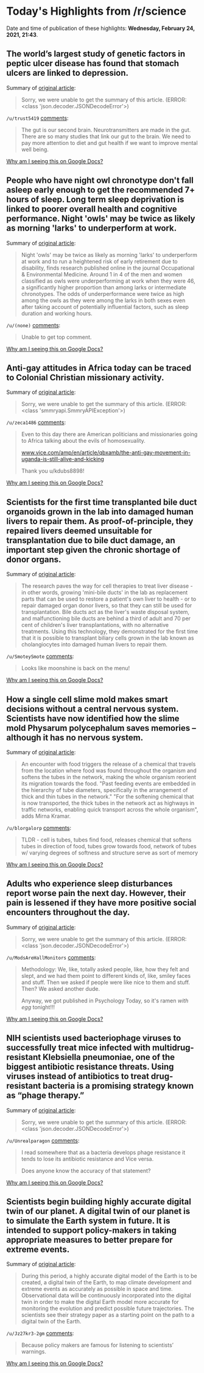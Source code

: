 # Today's Highlights from /r/science

Date and time of publication of these highlights: **Wednesday, February 24, 2021, 21:43**.

## The world’s largest study of genetic factors in peptic ulcer disease has found that stomach ulcers are linked to depression.

Summary of [original article](https://imb.uq.edu.au/article/2021/02/gut-health-and-mood-genetically-entwined):

> Sorry, we were unable to get the summary of this article. (ERROR: <class 'json.decoder.JSONDecodeError'>)

`/u/trust5419` [comments](https://www.reddit.com/r/science/comments/lrqt7f/the_worlds_largest_study_of_genetic_factors_in/):

> The gut is our second brain. Neurotransmitters are made in the gut. There are so many studies that link our gut to the brain. We need to pay more attention to diet and gut health if we want to improve mental well being.

[Why am I seeing this on Google Docs?](https://docs.google.com/document/d/1Dc6We63vOXIZsc0op-Bt4abqkYjXzOigalQqFxmvvbM/edit?usp=sharing)

## People who have night owl chronotype don't fall asleep early enough to get the recommended 7+ hours of sleep. Long term sleep deprivation is linked to poorer overall health and cognitive performance. Night 'owls' may be twice as likely as morning 'larks' to underperform at work.

Summary of [original article](https://www.eurekalert.org/pub_releases/2021-02/b-om021921.php):

> Night 'owls' may be twice as likely as morning 'larks' to underperform at work and to run a heightened risk of early retirement due to disability, finds research published online in the journal Occupational & Environmental Medicine. Around 1 in 4 of the men and women classified as owls were underperforming at work when they were 46, a significantly higher proportion than among larks or intermediate chronotypes. The odds of underperformance were twice as high among the owls as they were among the larks in both sexes even after taking account of potentially influential factors, such as sleep duration and working hours.

`/u/(none)` [comments](https://www.reddit.com/r/science/comments/lrcf1z/people_who_have_night_owl_chronotype_dont_fall/):

> Unable to get top comment.

[Why am I seeing this on Google Docs?](https://docs.google.com/document/d/1Dc6We63vOXIZsc0op-Bt4abqkYjXzOigalQqFxmvvbM/edit?usp=sharing)

## Anti-gay attitudes in Africa today can be traced to Colonial Christian missionary activity.

Summary of [original article](https://www.sciencedirect.com/science/article/abs/pii/S0167268121000585?via%3Dihub):

> Sorry, we were unable to get the summary of this article. (ERROR: <class 'smmryapi.SmmryAPIException'>)

`/u/zeca1486` [comments](https://www.reddit.com/r/science/comments/lrdsz4/antigay_attitudes_in_africa_today_can_be_traced/):

> Even to this day there are American politicians and missionaries going to Africa talking about the evils of homosexuality.
> 
> www.vice.com/amp/en/article/qbxamb/the-anti-gay-movement-in-uganda-is-still-alive-and-kicking
> 
> Thank you u/kdubs8898!

[Why am I seeing this on Google Docs?](https://docs.google.com/document/d/1Dc6We63vOXIZsc0op-Bt4abqkYjXzOigalQqFxmvvbM/edit?usp=sharing)

## Scientists for the first time transplanted bile duct organoids grown in the lab into damaged human livers to repair them. As proof-of-principle, they repaired livers deemed unsuitable for transplantation due to bile duct damage, an important step given the chronic shortage of donor organs.

Summary of [original article](https://www.cam.ac.uk/research/news/lab-grown-mini-bile-ducts-used-to-repair-human-livers-in-regenerative-medicine-first?T=AU):

> The research paves the way for cell therapies to treat liver disease - in other words, growing 'mini-bile ducts' in the lab as replacement parts that can be used to restore a patient's own liver to health - or to repair damaged organ donor livers, so that they can still be used for transplantation. Bile ducts act as the liver's waste disposal system, and malfunctioning bile ducts are behind a third of adult and 70 per cent of children's liver transplantations, with no alternative treatments. Using this technology, they demonstrated for the first time that it is possible to transplant biliary cells grown in the lab known as cholangiocytes into damaged human livers to repair them.

`/u/SmoteySmote` [comments](https://www.reddit.com/r/science/comments/lrr6s3/scientists_for_the_first_time_transplanted_bile/):

> Looks like moonshine is back on the menu!

[Why am I seeing this on Google Docs?](https://docs.google.com/document/d/1Dc6We63vOXIZsc0op-Bt4abqkYjXzOigalQqFxmvvbM/edit?usp=sharing)

## How a single cell slime mold makes smart decisions without a central nervous system. Scientists have now identified how the slime mold Physarum polycephalum saves memories – although it has no nervous system.

Summary of [original article](https://www.tum.de/nc/en/about-tum/news/press-releases/details/36462/):

> An encounter with food triggers the release of a chemical that travels from the location where food was found throughout the organism and softens the tubes in the network, making the whole organism reorient its migration towards the food. "Past feeding events are embedded in the hierarchy of tube diameters, specifically in the arrangement of thick and thin tubes in the network." "For the softening chemical that is now transported, the thick tubes in the network act as highways in traffic networks, enabling quick transport across the whole organism", adds Mirna Kramar.

`/u/blorgalorp` [comments](https://www.reddit.com/r/science/comments/lroq7e/how_a_single_cell_slime_mold_makes_smart/):

> TLDR - cell is tubes, tubes find food, releases chemical that softens tubes in direction of food, tubes grow towards food, network of tubes w/ varying degrees of softness and structure serve as sort of memory

[Why am I seeing this on Google Docs?](https://docs.google.com/document/d/1Dc6We63vOXIZsc0op-Bt4abqkYjXzOigalQqFxmvvbM/edit?usp=sharing)

## Adults who experience sleep disturbances report worse pain the next day. However, their pain is lessened if they have more positive social encounters throughout the day.

Summary of [original article](https://www.behaviorist.biz/oh-behave-a-blog/partners-pain):

> Sorry, we were unable to get the summary of this article. (ERROR: <class 'json.decoder.JSONDecodeError'>)

`/u/ModsAreHallMonitors` [comments](https://www.reddit.com/r/science/comments/lrvb9v/adults_who_experience_sleep_disturbances_report/):

> Methodology: We, like, totally asked people, like, how they felt and slept, and we had them point to different kinds of, like, smiley faces and stuff. Then we asked if people were like nice to them and stuff. Then? We asked another dude.
> 
> Anyway, we got published in Psychology Today, so it's ramen *with egg* tonight!!!

[Why am I seeing this on Google Docs?](https://docs.google.com/document/d/1Dc6We63vOXIZsc0op-Bt4abqkYjXzOigalQqFxmvvbM/edit?usp=sharing)

## NIH scientists used bacteriophage viruses to successfully treat mice infected with multidrug-resistant Klebsiella pneumoniae, one of the biggest antibiotic resistance threats. Using viruses instead of antibiotics to treat drug-resistant bacteria is a promising strategy known as “phage therapy.”

Summary of [original article](https://www.niaid.nih.gov/news-events/mouse-study-shows-bacteriophage-therapy-could-fight-drug-resistant-klebsiella):

> Sorry, we were unable to get the summary of this article. (ERROR: <class 'json.decoder.JSONDecodeError'>)

`/u/Unrealparagon` [comments](https://www.reddit.com/r/science/comments/lrab64/nih_scientists_used_bacteriophage_viruses_to/):

> I read somewhere that as a bacteria develops phage resistance it tends to lose its antibiotic resistance and Vice versa.  
> 
> Does anyone know the accuracy of that statement?

[Why am I seeing this on Google Docs?](https://docs.google.com/document/d/1Dc6We63vOXIZsc0op-Bt4abqkYjXzOigalQqFxmvvbM/edit?usp=sharing)

## Scientists begin building highly accurate digital twin of our planet. A digital twin of our planet is to simulate the Earth system in future. It is intended to support policy-​makers in taking appropriate measures to better prepare for extreme events.

Summary of [original article](https://ethz.ch/en/news-and-events/eth-news/news/2021/02/a-highly-accurate-digital-twin-of-our-planet.html):

> During this period, a highly accurate digital model of the Earth is to be created, a digital twin of the Earth, to map climate development and extreme events as accurately as possible in space and time. Observational data will be continuously incorporated into the digital twin in order to make the digital Earth model more accurate for monitoring the evolution and predict possible future trajectories. The scientists see their strategy paper as a starting point on the path to a digital twin of the Earth.

`/u/Jz27kr3-2gm` [comments](https://www.reddit.com/r/science/comments/lrl1bs/scientists_begin_building_highly_accurate_digital/):

> Because policy makers are famous for listening to scientists’ warnings.

[Why am I seeing this on Google Docs?](https://docs.google.com/document/d/1Dc6We63vOXIZsc0op-Bt4abqkYjXzOigalQqFxmvvbM/edit?usp=sharing)

